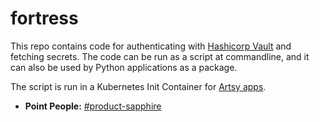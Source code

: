 # fortress

This repo contains code for authenticating with [Hashicorp Vault](https://www.vaultproject.io/) and fetching secrets. The code can be run as a script at commandline, and it can also be used by Python applications as a package.

The script is run in a Kubernetes Init Container for [Artsy apps](https://github.com/artsy/hokusai-sandbox/blob/e04dc52c7e5cd0144c34ba0541e7d32fc84bc15f/hokusai/staging.yml#L35).

* __Point People:__ [#product-sapphire][sapphire_channel]


[sapphire_channel]: https://artsy.slack.com/messages/product-sapphire "#product-sapphire Slack Channel"
